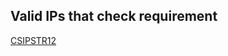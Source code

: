 ## Valid IPs that check requirement 

[CSIPSTR12](https://dilcisboard.github.io/E-ARK-CSIP/specification/implementation/structure/#CSIPSTR12)
